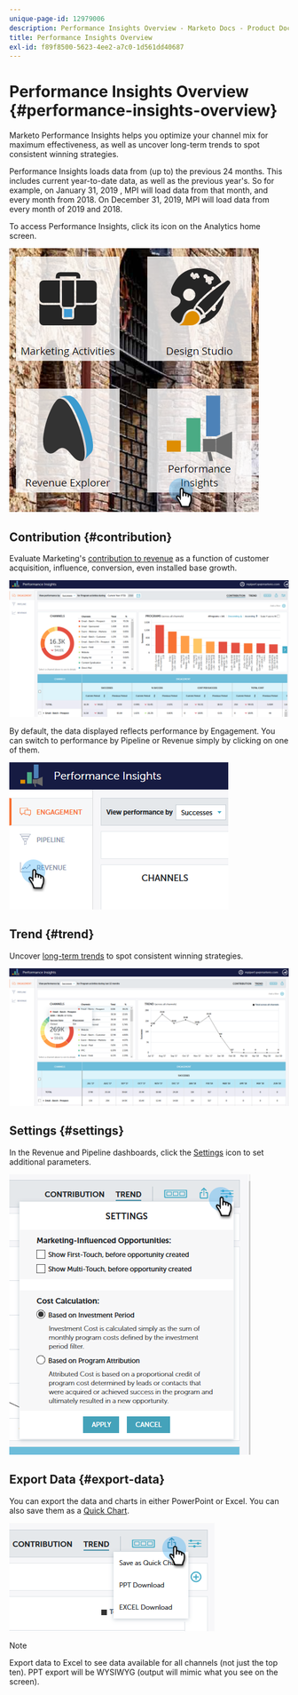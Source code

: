 ```yaml
---
unique-page-id: 12979006
description: Performance Insights Overview - Marketo Docs - Product Documentation
title: Performance Insights Overview
exl-id: f89f8500-5623-4ee2-a7c0-1d561dd40687
---
```

# Performance Insights Overview {#performance-insights-overview}

Marketo Performance Insights helps you optimize your channel mix for maximum effectiveness, as well as uncover long-term trends to spot consistent winning strategies.

Performance Insights loads data from (up to) the previous 24 months. This includes current year-to-date data, as well as the previous year's. So for example, on January 31, 2019 , MPI will load data from that month, and every month from 2018. On December 31, 2019, MPI will load data from every month of 2019 and 2018.

To access Performance Insights, click its icon on the Analytics home screen.

![](assets/one.png)

## Contribution {#contribution}

Evaluate Marketing's [contribution to revenue](/help/marketo/product-docs/reporting/performance-insights/performance-insights-contribution-overview.md) as a function of customer acquisition, influence, conversion, even installed base growth.

![](assets/two.png)

By default, the data displayed reflects performance by Engagement. You can switch to performance by Pipeline or Revenue simply by clicking on one of them.

![](assets/3.png)

## Trend {#trend}

Uncover [long-term trends](/help/marketo/product-docs/reporting/performance-insights/performance-insights-trend-overview.md) to spot consistent winning strategies.

![](assets/4.png)

## Settings {#settings}

In the Revenue and Pipeline dashboards, click the [Settings](/help/marketo/product-docs/reporting/performance-insights/performance-insights-settings.md) icon to set additional parameters.

![](assets/5.png)

## Export Data {#export-data}

You can export the data and charts in either PowerPoint or Excel. You can also save them as a [Quick Chart](/help/marketo/product-docs/reporting/performance-insights/performance-insights-quick-charts.md).

![](assets/6.png)

>[!NOTE]
>
>Export data to Excel to see data available for all channels (not just the top ten). PPT export will be WYSIWYG (output will mimic what you see on the screen).
